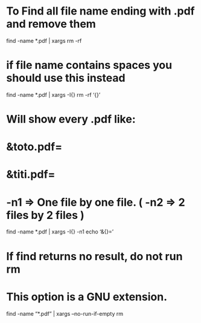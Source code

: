 To Find all file name ending with .pdf and remove them
======================================================

find -name \*.pdf | xargs rm -rf

if file name contains spaces you should use this instead
========================================================

find -name \*.pdf | xargs -I{} rm -rf ‘{}’

Will show every .pdf like:
==========================

&toto.pdf=
==========

&titi.pdf=
==========

-n1 =&gt; One file by one file. ( -n2 =&gt; 2 files by 2 files )
================================================================

find -name \*.pdf | xargs -I{} -n1 echo ‘&{}=’

If find returns no result, do not run rm
========================================

This option is a GNU extension.
===============================

find -name “\*.pdf” | xargs –no-run-if-empty rm
